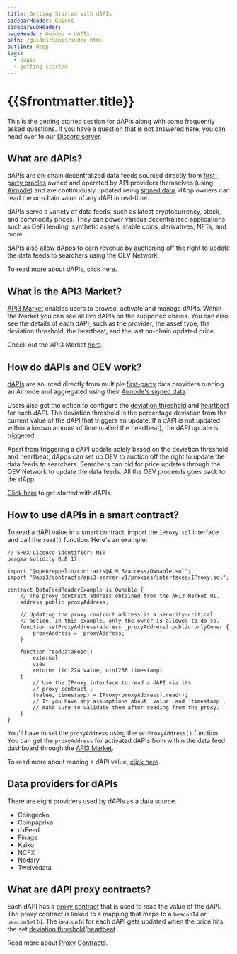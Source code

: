 ```yaml
---
title: Getting Started with dAPIs
sidebarHeader: Guides
sidebarSubHeader:
pageHeader: Guides → dAPIs
path: /guides/dapis/index.html
outline: deep
tags:
  - dapis
  - getting started
---
```


<PageHeader/>

<SearchHighlight/>

<FlexStartTag/>

# {{$frontmatter.title}}

This is the getting started section for dAPIs along with some frequently asked
questions. If you have a question that is not answered here, you can head over
to our [Discord server](https://discord.com/invite/qnRrcfnm5W).

## What are dAPIs?

dAPIs are on-chain decentralized data feeds sourced directly from
[first-party oracles](/explore/airnode/why-first-party-oracles.md) owned and
operated by API providers themselves (using
[Airnode](/reference/airnode/latest/understand/)) and are continuously updated
using [signed data](/reference/airnode/latest/understand/http-gateways.md). dApp
owners can read the on-chain value of any dAPI in real-time.

dAPIs serve a variety of data feeds, such as latest cryptocurrency, stock, and
commodity prices. They can power various decentralized applications such as DeFi
lending, synthetic assets, stable coins, derivatives, NFTs, and more.

dAPIs also allow dApps to earn revenue by auctioning off the right to update the
data feeds to searchers using the OEV Network.

To read more about dAPIs, [click here](/reference/dapis/understand/).

## What is the API3 Market?

[API3 Market](https://market.api3.org/) enables users to browse, activate and
manage dAPIs. Within the Market you can see all live dAPIs on the supported
chains. You can also see the details of each dAPI, such as the provider, the
asset type, the deviation threshold, the heartbeat, and the last on-chain
updated price.

Check out the API3 Market [here](https://market.api3.org/).

## How do dAPIs and OEV work?

[dAPIs](/reference/dapis/understand/managed.md) are sourced directly from
multiple [first-party](/explore/airnode/why-first-party-oracles.md) data
providers running an Airnode and aggregated using their
[Airnode's signed data](/reference/airnode/latest/understand/http-gateways.md).

Users also get the option to configure the
[deviation threshold](/reference/dapis/understand/deviations.md) and
[heartbeat](/reference/dapis/understand/deviations.md#heartbeat) for each dAPI.
The deviation threshold is the percentage deviation from the current value of
the dAPI that triggers an update. If a dAPI is not updated within a known amount
of time (called the heartbeat), the dAPI update is triggered.

Apart from triggering a dAPI update solely based on the deviation threshold and
heartbeat, dApps can set up OEV to auction off the right to update the data
feeds to searchers. Searchers can bid for price updates through the OEV Network
to update the data feeds. All the OEV proceeds goes back to the dApp.

[Click here](/guides/dapis/subscribing-to-dapis/) to get started with dAPIs.

## How to use dAPIs in a smart contract?

To read a dAPI value in a smart contract, import the `IProxy.sol` interface and
call the `read()` function. Here's an example:

```solidity
// SPDX-License-Identifier: MIT
pragma solidity 0.8.17;

import "@openzeppelin/contracts@4.9.5/access/Ownable.sol";
import "@api3/contracts/api3-server-v1/proxies/interfaces/IProxy.sol";

contract DataFeedReaderExample is Ownable {
    // The proxy contract address obtained from the API3 Market UI.
    address public proxyAddress;

    // Updating the proxy contract address is a security-critical
    // action. In this example, only the owner is allowed to do so.
    function setProxyAddress(address _proxyAddress) public onlyOwner {
        proxyAddress = _proxyAddress;
    }

    function readDataFeed()
        external
        view
        returns (int224 value, uint256 timestamp)
    {
        // Use the IProxy interface to read a dAPI via its
        // proxy contract .
        (value, timestamp) = IProxy(proxyAddress).read();
        // If you have any assumptions about `value` and `timestamp`,
        // make sure to validate them after reading from the proxy.
    }
}
```

You'll have to set the `proxyAddress` using the `setProxyAddress()` function.
You can get the `proxyAddress` for activated dAPIs from within the data feed
dashboard through the [API3 Market](https://market.api3.org/).

To read more about reading a dAPI value,
[click here](/guides/dapis/read-a-dapi/).

## Data providers for dAPIs

There are eight providers used by dAPIs as a data source.

- Coingecko
- Coinpaprika
- dxFeed
- Finage
- Kaiko
- NCFX
- Nodary
- Twelvedata

## What are dAPI proxy contracts?

Each dAPI has a [proxy contract](/reference/dapis/understand/proxy-contracts)
that is used to read the value of the dAPI. The proxy contract is linked to a
mapping that maps to a `beaconId` or `beaconSetId`. The `beaconId` for each dAPI
gets updated when the price hits the set
[deviation threshold](/reference/dapis/understand/deviations.md)/[heartbeat](/reference/dapis/understand/deviations.md#heartbeat)
.

Read more about
[Proxy Contracts](/reference/dapis/understand/proxy-contracts.md).

<FlexEndTag/>
